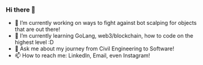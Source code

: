 ### Hi there 👋

- 🔭 I’m currently working on ways to fight against bot scalping for objects that are out there!
- 🌱 I’m currently learning GoLang, web3/blockchain, how to code on the highest level :D
- 💬 Ask me about my journey from Civil Engineering to Software!
- 📫 How to reach me: LinkedIn, Email, even Instagram! 

<!--
**Koaste/koaste** is a ✨ _special_ ✨ repository because its `README.md` (this file) appears on your GitHub profile.

Here are some ideas to get you started:

- 🔭 I’m currently working on ways to fight against bot scalping for objects that are out there!
- 🌱 I’m currently learning GoLang, web3/blockchain, how to code on the highest level :D
- 💬 Ask me about my journey from Civil Engineering to Software!
- 📫 How to reach me: LinkedIn, Email, even Instagram! 
-->
